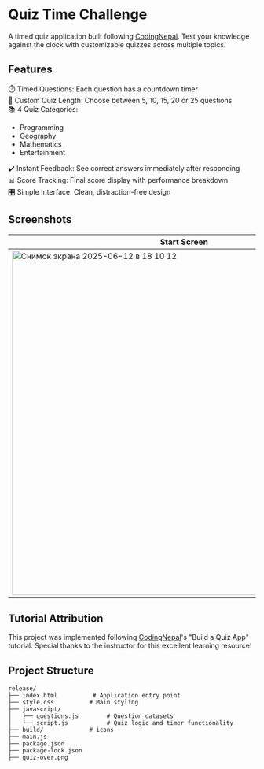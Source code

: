 # Quiz Time Challenge
A timed quiz application built following [CodingNepal](https://www.youtube.com/watch?v=vZe4SvsnLxM). Test your knowledge against the clock with customizable quizzes across multiple topics.

## Features
⏱️ Timed Questions: Each question has a countdown timer  
🔢 Custom Quiz Length: Choose between 5, 10, 15, 20 or 25 questions  
📚 4 Quiz Categories:
- Programming
- Geography
- Mathematics
- Entertainment
  
✔️ Instant Feedback: See correct answers immediately after responding  
📊 Score Tracking: Final score display with performance breakdown  
🎛️ Simple Interface: Clean, distraction-free design  

## Screenshots
|Start Screen | Answer Feedback Tue | Answer Feedback False |	Results Screen |
|-------------|------------|------------|------------|
|<img width="700" alt="Снимок экрана 2025-06-12 в 18 10 12" src="https://github.com/user-attachments/assets/9c5f2dd7-beec-44d5-ac5f-5291d71ff218" />| <img width="699" alt="Снимок экрана 2025-06-12 в 18 10 26" src="https://github.com/user-attachments/assets/20d9988a-839d-49bc-acd4-09718fbdcc98" /> | <img width="701" alt="Снимок экрана 2025-06-12 в 18 10 41" src="https://github.com/user-attachments/assets/f39a5296-1c79-4079-a85b-a7a64e376e61" /> | <img width="700" alt="Снимок экрана 2025-06-12 в 18 11 03" src="https://github.com/user-attachments/assets/797c0963-46f7-4b81-ad08-7dab46ddc5fa" /> |

## Tutorial Attribution
This project was implemented following [CodingNepal](https://www.youtube.com/watch?v=vZe4SvsnLxM)'s "Build a Quiz App" tutorial. Special thanks to the instructor for this excellent learning resource!

## Project Structure
```
release/
├── index.html          # Application entry point
├── style.css          # Main styling
├── javascript/               
│   ├── questions.js        # Question datasets
│   └── script.js           # Quiz logic and timer functionality
├── build/             # icons
├── main.js
├── package.json
├── package-lock.json
├── quiz-over.png
```
